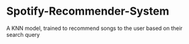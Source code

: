# Spotify-Recommender-System
A KNN model, trained to recommend songs to the user based on their search query
